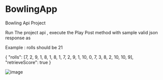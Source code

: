 # BowlingApp
Bowling Api Project

Run The project api , execute the Play Post method with sample valid json response as 

Example : rolls should be 21 

{
"rolls": [7, 2, 9, 1, 8, 1, 8, 1, 7, 2, 9, 1, 10, 0, 7, 3, 8, 2, 10, 10, 9],
  "retrieveScore": true
}

![image](https://github.com/manipathak07/BowlingApp/assets/45695808/f56db1e8-6f5f-4a76-945c-a037a257cf82)
